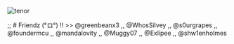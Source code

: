 ![tenor](https://github.com/user-attachments/assets/ffb3113d-70e3-4b06-8ce4-5c86af191161)

;; # Friendz (°ロ°) !! >> @greenbeanx3 ,, @WhosSilvey ,, @s0urgrapes ,, @foundermcu ,, @mandalovity ,, @Muggy07 ,, @Exlipee ,, @shw1enholmes
